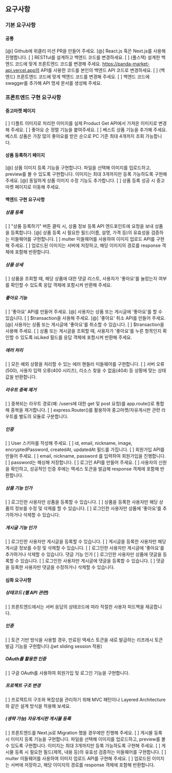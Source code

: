 ## 요구사항

### 기본 요구사항

#### 공통

[@] Github에 위클리 미션 PR을 만들어 주세요.
[@] React.js 혹은 Next.js를 사용해 진행합니다.
[ ] RESTful를 설계하고 백엔드 코드를 변경하세요.
[ ] (풀스택) 설계한 백엔드 코드에 맞게 프론트엔드 코드를 변경해 주세요.
https://panda-market-api.vercel.app의 API를 사용한 코드를 본인의 백엔드 API 코드로 변경하세요.
[ ] (백엔드) 프론트엔드 코드에 맞게 백엔드 코드를 변경해 주세요.
[ ] 백엔드 코드에 swagger를 추가해 API 명세 문서를 생성해 주세요.

### 프론트엔드 구현 요구사항

#### 중고마켓 페이지

[ ] 디폴트 이미지로 처리한 이미지를 실제 Product Get API에서 가져온 이미지로 변경해 주세요.
[ ] 좋아요 순 정렬 기능을 붙여주세요.
[ ] 베스트 상품 기능을 추가해 주세요. 베스트 상품은 가장 많이 좋아요를 받은 순으로 PC 기준 최대 4개까지 조회 가능합니다.

#### 상품 등록하기 페이지

[@] 상품 이미지 등록 기능을 구현합니다. 파일을 선택해 이미지를 업로드하고, preview를 볼 수 있도록 구현합니다. 이미지는 최대 3개까지만 등록 가능하도록 구현해 주세요.
[@] 동일하게 상품 이미지 수정 기능도 추가합니다.
[ ] 상품 등록 성공 시 중고마켓 페이지로 이동해 주세요.

#### 백엔드 구현 요구사항

##### 상품 등록

[ ] "상품 등록하기" 버튼 클릭 시, 상품 정보 등록 API 엔드포인트에 요청을 보내 상품을 등록합니다.
[@] 상품 등록 시 필요한 필드(이름, 설명, 가격 등)의 유효성을 검증하는 미들웨어를 구현합니다.
[ ] multer 미들웨어를 사용하여 이미지 업로드 API를 구현해 주세요.
[ ] 업로드된 이미지는 서버에 저장하고, 해당 이미지의 경로를 response 객체에 포함해 반환합니다.

##### 상품 상세

[ ] 상품을 조회할 때, 해당 상품에 대한 댓글 리스트, 사용자가 '좋아요'를 눌렀는지 여부를 확인할 수 있도록 응답 객체에 포함시켜 반환해 주세요.

##### 좋아요 기능

[ ] '좋아요' API를 만들어 주세요.
[@] 사용자는 상품 또는 게시글에 '좋아요'를 할 수 있습니다.
[ ] $transaction을 사용해 주세요.
[@] '좋아요' 취소 API를 만들어 주세요.
[@] 사용자는 상품 또는 게시글에 '좋아요'를 취소할 수 있습니다.
[ ] $transaction을 사용해 주세요.
[ ] 상품 또는 게시글을 조회할 때, 사용자가 '좋아요'를 누른 항목인지 확인할 수 있도록 isLiked 필드를 응답 객체에 포함시켜 반환해 주세요.

##### 에러 처리

[ ] 모든 예외 상황을 처리할 수 있는 에러 핸들러 미들웨어를 구현합니다.
[ ] 서버 오류(500), 사용자 입력 오류(400 시리즈), 리소스 찾을 수 없음(404) 등 상황에 맞는 상태값을 반환합니다.

##### 라우트 중복 제거

[ ] 중복되는 라우트 경로(예: /users에 대한 get 및 post 요청)를 app.route()로 통합해 중복을 제거합니다.
[ ] express.Router()를 활용하여 중고마켓/자유게시판 관련 라우트를 별도의 모듈로 구분합니다.

##### 인증

[ ] User 스키마를 작성해 주세요.
[ ] id, email, nickname, image, encryptedPassword, createdAt, updatedAt 필드를 가집니다.
[ ] 회원가입 API를 만들어 주세요.
[ ] email, nickname, password 를 입력하여 회원가입을 진행합니다.
[ ] password는 해싱해 저장합니다.
[ ] 로그인 API를 만들어 주세요.
[ ] 사용자의 신원을 확인하고, 성공적인 인증 후에는 액세스 토큰을 발급해 response 객체에 포함해 반환합니다.

##### 상품 기능 인가

[ ] 로그인한 사용자만 상품을 등록할 수 있습니다.
[ ] 상품을 등록한 사용자만 해당 상품의 정보를 수정 및 삭제를 할 수 있습니다.
[ ] 로그인한 사용자만 상품에 '좋아요'를 추가하거나 삭제할 수 있습니다.

##### 게시글 기능 인가

[ ] 로그인한 사용자만 게시글을 등록할 수 있습니다.
[ ] 게시글을 등록한 사용자만 해당 게시글 정보를 수정 및 삭제할 수 있습니다.
[ ] 로그인한 사용자만 게시글에 '좋아요'를 추가하거나 삭제할 수 있습니다.
댓글 기능 인가
[ ] 로그인한 사용자만 상품에 댓글을 등록할 수 있습니다.
[ ] 로그인한 사용자만 게시글에 댓글을 등록할 수 있습니다.
[ ] 댓글을 등록한 사용자만 댓글을 수정하거나 삭제할 수 있습니다.

#### 심화 요구사항

##### 상태코드 (웹 API 관련)

[ ] 프론트엔드에서는 서버 응답의 상태코드에 따라 적절한 사용자 피드백을 제공합니다.

##### 인증

[ ] 토큰 기반 방식을 사용할 경우, 만료된 액세스 토큰을 새로 발급하는 리프레시 토큰 발급 기능을 구현합니다.(jwt sliding session 적용)

##### OAuth를 활용한 인증

[ ] 구글 OAuth를 사용하여 회원가입 및 로그인 기능을 구현합니다.

##### 프로젝트 구조 변경

[ ] 프로젝트의 구조와 복잡성을 관리하기 위해 MVC 패턴이나 Layered Architecture와 같은 설계 방식을 적용해 보세요.

##### (생략 가능) 자유게시판 게시물 등록

[ ] 프론트엔드를 Next.js로 Migration 했을 경우에만 진행해 주세요.
[ ] 게시물 등록 시 이미지 등록 기능을 구현합니다. 파일을 선택해 이미지를 업로드하고, preview를 볼 수 있도록 구현합니다. 이미지는 최대 3개까지만 등록 가능하도록 구현해 주세요.
[ ] 게시물 등록 시 필요한 필드(제목, 내용 등)의 유효성 검증하는 미들웨어를 구현합니다.
[ ] multer 미들웨어를 사용하여 이미지 업로드 API를 구현해 주세요.
[ ] 업로드된 이미지는 서버에 저장하고, 해당 이미지의 경로를 response 객체에 포함해 반환합니다.
